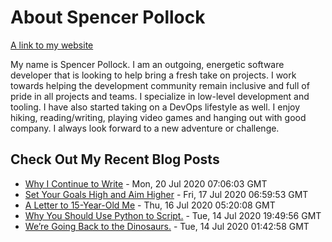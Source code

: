 # About Spencer Pollock
[A link to my website](https://spollock.ca)

My name is Spencer Pollock. I am an outgoing, energetic software developer that is looking to help bring a fresh take on projects. I work towards helping the development community remain inclusive and full of pride in all projects and teams. I specialize in low-level development and tooling. I have also started taking on a DevOps lifestyle as well. I enjoy hiking, reading/writing, playing video games and hanging out with good company. I always look forward to a new adventure or challenge.

## Check Out My Recent Blog Posts
<!-- blog starts -->
* [Why I Continue to Write](https://medium.com/the-post-grad-survival-guide/why-i-continue-to-write-82ce16140d78?source=rss-946d079fd083------2) - Mon, 20 Jul 2020 07:06:03 GMT
* [Set Your Goals High and Aim Higher](https://medium.com/the-post-grad-survival-guide/set-your-goals-high-and-aim-higher-248a9f1812d4?source=rss-946d079fd083------2) - Fri, 17 Jul 2020 06:59:53 GMT
* [A Letter to 15-Year-Old Me](https://medium.com/@srepollock/a-letter-to-15-year-old-me-1a70aa4a660?source=rss-946d079fd083------2) - Thu, 16 Jul 2020 05:20:08 GMT
* [Why You Should Use Python  to Script.](https://medium.com/swlh/why-you-should-use-python-to-script-8f1d591cf2c1?source=rss-946d079fd083------2) - Tue, 14 Jul 2020 19:49:56 GMT
* [We’re Going Back to the Dinosaurs.](https://medium.com/swlh/were-going-back-to-the-dinosaurs-ac7c65753d51?source=rss-946d079fd083------2) - Tue, 14 Jul 2020 01:42:58 GMT
<!-- blog ends -->
